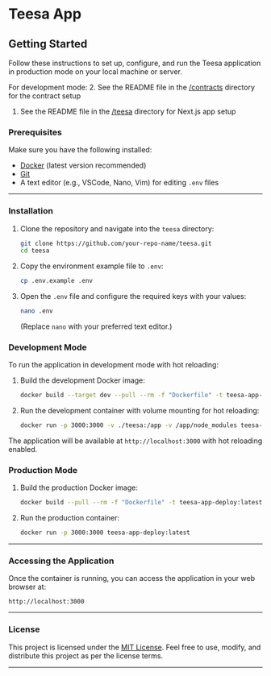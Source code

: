 # Teesa App

## Getting Started

Follow these instructions to set up, configure, and run the Teesa application in production mode on your local machine or server.

For development mode:
2. See the README file in the [/contracts](/contracts/README.md) directory for the contract setup
1. See the README file in the [/teesa](/teesa/README.md) directory for Next.js app setup

### Prerequisites

Make sure you have the following installed:

- [Docker](https://www.docker.com/) (latest version recommended)
- [Git](https://git-scm.com/)
- A text editor (e.g., VSCode, Nano, Vim) for editing `.env` files

---

### Installation

1. Clone the repository and navigate into the `teesa` directory:

   ```bash
   git clone https://github.com/your-repo-name/teesa.git
   cd teesa
   ```

2. Copy the environment example file to `.env`:

   ```bash
   cp .env.example .env
   ```

3. Open the `.env` file and configure the required keys with your values:

   ```bash
   nano .env
   ```
   (Replace `nano` with your preferred text editor.)

### Development Mode

To run the application in development mode with hot reloading:

1. Build the development Docker image:

   ```bash
   docker build --target dev --pull --rm -f "Dockerfile" -t teesa-app-dev:latest "."
   ```

2. Run the development container with volume mounting for hot reloading:

   ```bash
   docker run -p 3000:3000 -v ./teesa:/app -v /app/node_modules teesa-app-dev:latest
   ```

The application will be available at `http://localhost:3000` with hot reloading enabled.

### Production Mode

1. Build the production Docker image:

   ```bash
   docker build --pull --rm -f "Dockerfile" -t teesa-app-deploy:latest "."
   ```

2. Run the production container:

   ```bash
   docker run -p 3000:3000 teesa-app-deploy:latest
   ```

---

### Accessing the Application

Once the container is running, you can access the application in your web browser at:

```
http://localhost:3000
```

---

### License

This project is licensed under the [MIT License](LICENSE). Feel free to use, modify, and distribute this project as per the license terms.

---